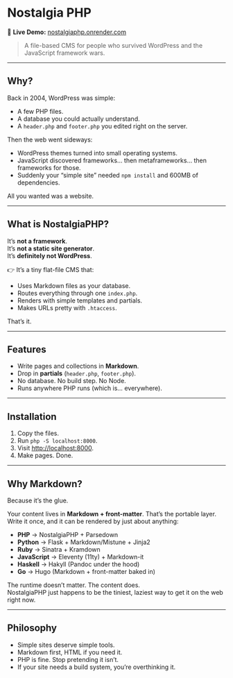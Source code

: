 # Nostalgia PHP  

🚀 **Live Demo:** [nostalgiaphp.onrender.com](https://nostalgiaphp.onrender.com/)

> A file-based CMS for people who survived WordPress and the JavaScript framework wars.  

---

## Why?  

Back in 2004, WordPress was simple:  
- A few PHP files.  
- A database you could actually understand.  
- A `header.php` and `footer.php` you edited right on the server.  

Then the web went sideways:  
- WordPress themes turned into small operating systems.  
- JavaScript discovered frameworks… then metaframeworks… then frameworks for those.  
- Suddenly your “simple site” needed `npm install` and 600MB of dependencies.  

All you wanted was a website.  

---

## What is NostalgiaPHP?  

It’s **not a framework**.  
It’s **not a static site generator**.  
It’s **definitely not WordPress**.  

👉 It’s a tiny flat-file CMS that:  
- Uses Markdown files as your database.  
- Routes everything through one `index.php`.  
- Renders with simple templates and partials.  
- Makes URLs pretty with `.htaccess`.  

That’s it.  

---

## Features  

- Write pages and collections in **Markdown**.  
- Drop in **partials** (`header.php`, `footer.php`).  
- No database. No build step. No Node.  
- Runs anywhere PHP runs (which is… everywhere).  

---

## Installation  

1. Copy the files.  
2. Run `php -S localhost:8000`.  
3. Visit [http://localhost:8000](http://localhost:8000).  
4. Make pages. Done.  

---

## Why Markdown?

Because it’s the glue.  

Your content lives in **Markdown + front-matter**. That’s the portable layer.  
Write it once, and it can be rendered by just about anything:  

- **PHP** → NostalgiaPHP + Parsedown  
- **Python** → Flask + Markdown/Mistune + Jinja2  
- **Ruby** → Sinatra + Kramdown  
- **JavaScript** → Eleventy (11ty) + Markdown-it  
- **Haskell** → Hakyll (Pandoc under the hood)  
- **Go** → Hugo (Markdown + front-matter baked in)  

The runtime doesn’t matter. The content does.  
NostalgiaPHP just happens to be the tiniest, laziest way to get it on the web right now.

---

## Philosophy  

- Simple sites deserve simple tools.  
- Markdown first, HTML if you need it.  
- PHP is fine. Stop pretending it isn’t.  
- If your site needs a build system, you’re overthinking it.  